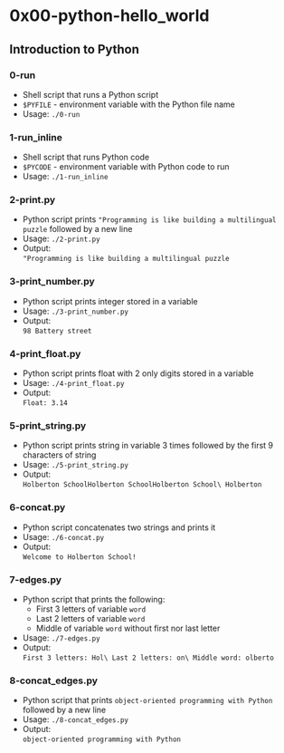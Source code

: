 # 0x00-python-hello_world

## Introduction to Python

### 0-run
* Shell script that runs a Python script
* `$PYFILE` - environment variable with the Python file name
* Usage: `./0-run`

### 1-run_inline
* Shell script that runs Python code
* `$PYCODE` - environment variable with Python code to run
* Usage: `./1-run_inline`

### 2-print.py
* Python script prints `"Programming is like building a multilingual puzzle` followed by a new line
* Usage: `./2-print.py`
* Output:\
`"Programming is like building a multilingual puzzle`

### 3-print_number.py
* Python script prints integer stored in a variable
* Usage: `./3-print_number.py`
* Output:\
`98 Battery street`

### 4-print_float.py
* Python script prints float with 2 only digits stored in a variable
* Usage: `./4-print_float.py`
* Output:\
`Float: 3.14`

### 5-print_string.py
* Python script prints string in variable 3 times followed by the first 9 characters of string
* Usage: `./5-print_string.py`
* Output:\
`Holberton SchoolHolberton SchoolHolberton School\
Holberton`

### 6-concat.py
* Python script concatenates two strings and prints it
* Usage: `./6-concat.py`
* Output:\
`Welcome to Holberton School!`

### 7-edges.py
* Python script that prints the following:
  * First 3 letters of variable `word`
  * Last 2 letters of variable `word`
  * Middle of variable `word` without first nor last letter
* Usage: `./7-edges.py`
* Output:\
`First 3 letters: Hol\
Last 2 letters: on\
Middle word: olberto`

### 8-concat_edges.py
* Python script that prints `object-oriented programming with Python` followed by a new line
* Usage: `./8-concat_edges.py`
* Output:\
`object-oriented programming with Python`
